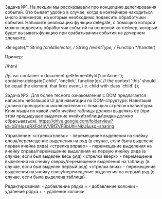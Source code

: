 Задача №1.
На лекции мы рассказывали про концепцию делегирования событий. Это бывает удобно в случае, когда в контейнере находиться много элементов, на которые необходимо подвесить обработчики событий. Напишите реализацию функции delegate, с помощью которой можно подвесить обработчик событий на основной контейнер, который будет вызывать функцию при срабатывании события на дочернем элементе.

<Node>.delegate(/* String */childSelector, /* String */eventType, /* Function */handler)

Пример:

//html
<div id="container"><div class="child"></div><div class="child"></div><div class="anotherChild"></div></div>

//js
var container = document.getElementById('container');
container.delegate('.child', 'onclick', function(e){
// the context 'this' should be equal the element, that fires event, i.e. child with class 'child'
});

Задача №2.
Для более тесного ознакомления с DOM предлагается написать небольшой UI для навигации по DOM-структуре.
Навигация должна проводиться исключительно с помощью стрелок клавиатуры.
Клик мыши по какой-либо ячейке таблицы должен выделять ее
(при этом предыдущее выделение ячейки\таблицы\рядка должно сбрасываться).
https://drive.google.com/folderview?id=0B1HuspRXFd4hVVBfZVFBbUhHNkU&usp=sharing

Управление:
<стрелка влево> - перемещение выделения на ячейку слева/перемещение выделения на ряд
(в случае, если была выделена первая ячейка ряда)
<стрелка вправо> - перемещение выделения на ячейку справа/перемещение выделения на первую ячейку ряда
(в случае, если был выделен весь ряд)
<стрелка вверх> - перемещение выделения на ячейку сверху/перемещение выделения на таблицу
(в случае, если был выделен первый ряд)
<стрелка вниз> - перемещение выделения на ячейку снизу/перемещение выделения на первый ряд
(в случае, если была выделена таблица)

Редактирования:
<Enter> - добавление рядка
<Shift>+<Enter> - добавление колонки
<Delete> - удаление рядка
<Shift>+<Delete> - удаление колонки